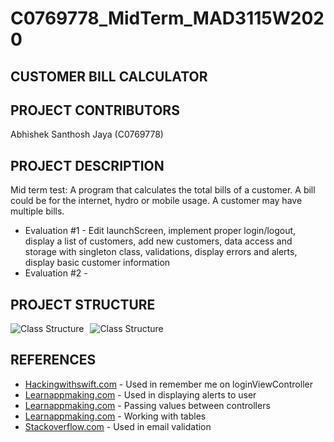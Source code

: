 # C0769778_MidTerm_MAD3115W2020

## CUSTOMER BILL CALCULATOR

## PROJECT CONTRIBUTORS

Abhishek Santhosh Jaya (C0769778)

## PROJECT DESCRIPTION
Mid term test: A program that calculates the total bills of a customer. A bill could be for the internet, hydro or mobile usage. A customer may have multiple bills. 

* Evaluation #1 - Edit launchScreen, implement proper login/logout, display a list of customers, add new customers, data access and storage with singleton class, validations, display errors and alerts, display basic customer information
* Evaluation #2 - 

## PROJECT STRUCTURE
<img src="https://i93.servimg.com/u/f93/18/45/29/87/classt10.png" alt="Class Structure" style="float: left; margin-right: 10px;"/>
<img src="https://i93.servimg.com/u/f93/18/45/29/87/classt11.png" alt="Class Structure" style="float: center; margin-right: 50px;"/>

## REFERENCES 
* [Hackingwithswift.com](https://www.hackingwithswift.com/example-code/system/how-to-save-user-settings-using-userdefaults) - Used in remember me on loginViewController
* [Learnappmaking.com](https://learnappmaking.com/uialertcontroller-alerts-swift-how-to/) - Used in displaying alerts to user
* [Learnappmaking.com](https://learnappmaking.com/pass-data-between-view-controllers-swift-how-to/) - Passing values between controllers
* [Learnappmaking.com](https://learnappmaking.com/table-view-controller-uitableviewcontroller-how-to/) - Working with tables
* [Stackoverflow.com](https://stackoverflow.com/questions/25471114/how-to-validate-an-e-mail-address-in-swift) - Used in email validation

